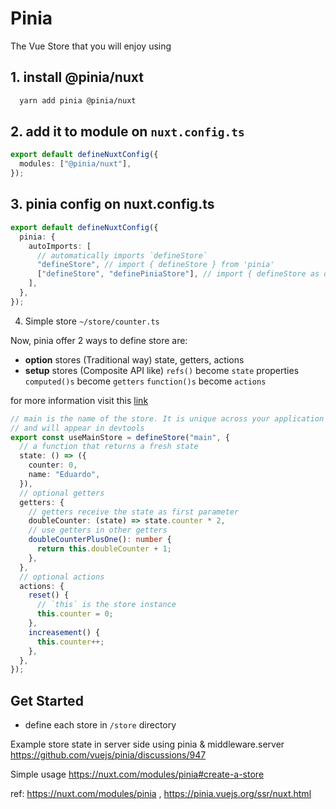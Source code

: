 # Pinia

The Vue Store that you will enjoy using

## 1. install @pinia/nuxt

```bash
  yarn add pinia @pinia/nuxt
```

## 2. add it to module on `nuxt.config.ts`

```ts
export default defineNuxtConfig({
  modules: ["@pinia/nuxt"],
});
```

## 3. pinia config on nuxt.config.ts

```ts
export default defineNuxtConfig({
  pinia: {
    autoImports: [
      // automatically imports `defineStore`
      "defineStore", // import { defineStore } from 'pinia'
      ["defineStore", "definePiniaStore"], // import { defineStore as definePiniaStore } from 'pinia'
    ],
  },
});
```

4. Simple store `~/store/counter.ts`

Now, pinia offer 2 ways to define store are:

- **option** stores (Traditional way)
  state, getters, actions
- **setup** stores (Composite API like)
  `refs()` become `state` properties
  `computed()s` become `getters`
  `function()s` become `actions`

for more information visit this [link](https://pinia.vuejs.org/core-concepts/#defining-a-store)

```ts
// main is the name of the store. It is unique across your application
// and will appear in devtools
export const useMainStore = defineStore("main", {
  // a function that returns a fresh state
  state: () => ({
    counter: 0,
    name: "Eduardo",
  }),
  // optional getters
  getters: {
    // getters receive the state as first parameter
    doubleCounter: (state) => state.counter * 2,
    // use getters in other getters
    doubleCounterPlusOne(): number {
      return this.doubleCounter + 1;
    },
  },
  // optional actions
  actions: {
    reset() {
      // `this` is the store instance
      this.counter = 0;
    },
    increasement() {
      this.counter++;
    },
  },
});
```

## Get Started

- define each store in `/store` directory

Example store state in server side using pinia & middleware.server <https://github.com/vuejs/pinia/discussions/947>

Simple usage <https://nuxt.com/modules/pinia#create-a-store>

ref: <https://nuxt.com/modules/pinia>
, <https://pinia.vuejs.org/ssr/nuxt.html>
